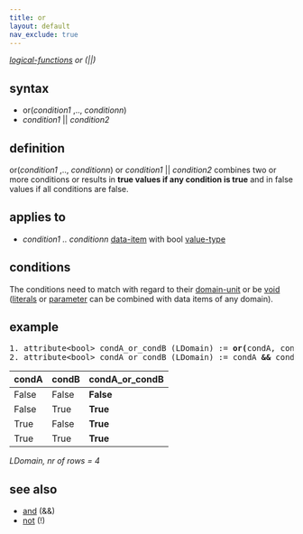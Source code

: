 ```yaml
---
title: or
layout: default
nav_exclude: true
---
```

*[logical-functions](logical-functions) or (\|\|)*

## syntax

-   or(*condition1* ,.., *conditionn*)
-   *condition1* || *condition2*

## definition

or(*condition1* ,.., *conditionn*) or *condition1* || *condition2* combines two or more conditions or results in **true values if any condition is true** and in false values if all conditions are false.

## applies to

-   *condition1 .. conditionn* [data-item](data-item) with bool [value-type](value-type)

## conditions

The conditions need to match with regard to their [domain-unit](domain-unit) or be [void](void)
([literals](https://en.wikipedia.org/wiki/Literal_(computer_programming)) or [parameter](parameter) can be combined with data items of any domain).

## example
<pre>
1. attribute&lt;bool&gt; condA_or_condB (LDomain) := <B>or(</B>condA, condB<B>)</B>;
2. attribute&lt;bool&gt; condA_or_condB (LDomain) := condA <B>&&</B> condB;
</pre>

| condA | condB |**condA_or_condB**|
|-------|-------|------------------|
| False | False | **False**        |
| False | True  | **True**         |
| True  | False | **True**         |
| True  | True  | **True**         |

*LDomain, nr of rows = 4*

## see also

- [and](and) (&&)
- [not](not) (!)